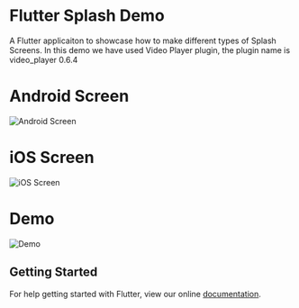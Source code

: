 # Flutter Splash Demo

A Flutter applicaiton to showcase how to make different types of Splash Screens. In this demo we have used Video Player plugin, the plugin name is video_player 0.6.4

# Android Screen
![Android Screen](https://github.com/Aeologic/flutter_splash_app/blob/master/screens/Android1.jpg "Android home screen")


# iOS Screen
![iOS Screen](https://github.com/Aeologic/flutter_splash_app/blob/master/screens/iPhone1.jpg "iOS home screen")

# Demo
![Demo](https://github.com/Aeologic/flutter_splash_app/blob/master/screens/flutter_splash_demo.gif "A demo video to show how to add different splash screens in Android and iOS")

## Getting Started

For help getting started with Flutter, view our online
[documentation](https://flutter.io/).
